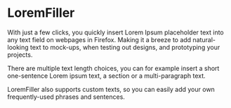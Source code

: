 # LoremFiller

With just a few clicks, you quickly insert Lorem Ipsum placeholder text into any text field on webpages in Firefox. Making it a breeze to add natural-looking text to mock-ups, when testing out designs, and prototyping your projects.

There are multiple text length choices, you can for example insert a short one-sentence Lorem ipsum text, a section or a multi-paragraph text.

LoremFiller also supports custom texts, so you can easily add your own frequently-used phrases and sentences.
